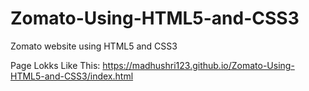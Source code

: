# Zomato-Using-HTML5-and-CSS3
Zomato website using HTML5 and CSS3


Page Lokks Like This: https://madhushri123.github.io/Zomato-Using-HTML5-and-CSS3/index.html
